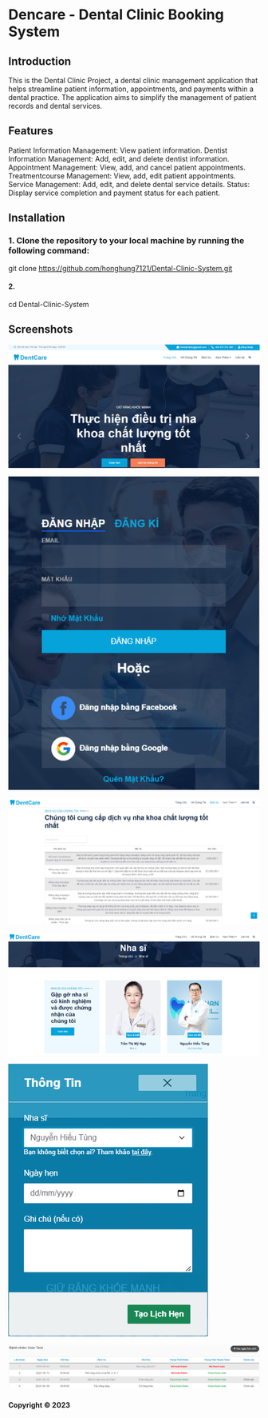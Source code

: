 # Dencare - Dental Clinic Booking System
## Introduction
This is the Dental Clinic Project, a dental clinic management application that helps streamline patient information, appointments, and payments within a dental practice. The application aims to simplify the management of patient records and dental services.

## Features
Patient Information Management: View patient information.
Dentist Information Management: Add, edit, and delete dentist information.
Appointment Management: View, add, and cancel patient appointments.
Treatmentcourse Management: View, add, edit patient appointments.
Service Management: Add, edit, and delete dental service details.
Status: Display service completion and payment status for each patient.

## Installation
### 1. Clone the repository to your local machine by running the following command:
git clone https://github.com/honghung7121/Dental-Clinic-System.git
#### 2.
cd Dental-Clinic-System

## Screenshots
![Home Page](   /screenshots/homepage.png)

![Login](https://github.com/honghung7121/Dental-Clinic-System/blob/main/screenshots/login.png)

![Services](https://github.com/honghung7121/Dental-Clinic-System/blob/main/screenshots/services.png)

![Dentists](https://github.com/honghung7121/Dental-Clinic-System/blob/main/screenshots/dentists.png)

![Create Appointment](https://github.com/honghung7121/Dental-Clinic-System/blob/main/screenshots/createappointment.png)

![Treatment Course](https://github.com/honghung7121/Dental-Clinic-System/blob/main/screenshots/treatmentcourse.png)

#### Copyright &#169; 2023 
